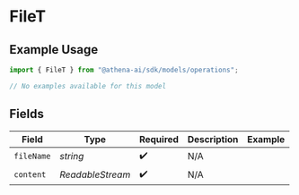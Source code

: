 # FileT

## Example Usage

```typescript
import { FileT } from "@athena-ai/sdk/models/operations";

// No examples available for this model
```

## Fields

| Field                        | Type                         | Required                     | Description                  | Example                      |
| ---------------------------- | ---------------------------- | ---------------------------- | ---------------------------- | ---------------------------- |
| `fileName`                   | *string*                     | :heavy_check_mark:           | N/A                          |                              |
| `content`                    | *ReadableStream<Uint8Array>* | :heavy_check_mark:           | N/A                          |                              |